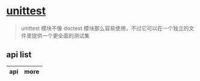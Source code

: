 # [unittest](https://docs.python.org/zh-cn/3/library/unittest.html)

> unittest 模块不像 doctest 模块那么容易使用，不过它可以在一个独立的文件里提供一个更全面的测试集

## api list

| api | more |
| --- | ---- |


